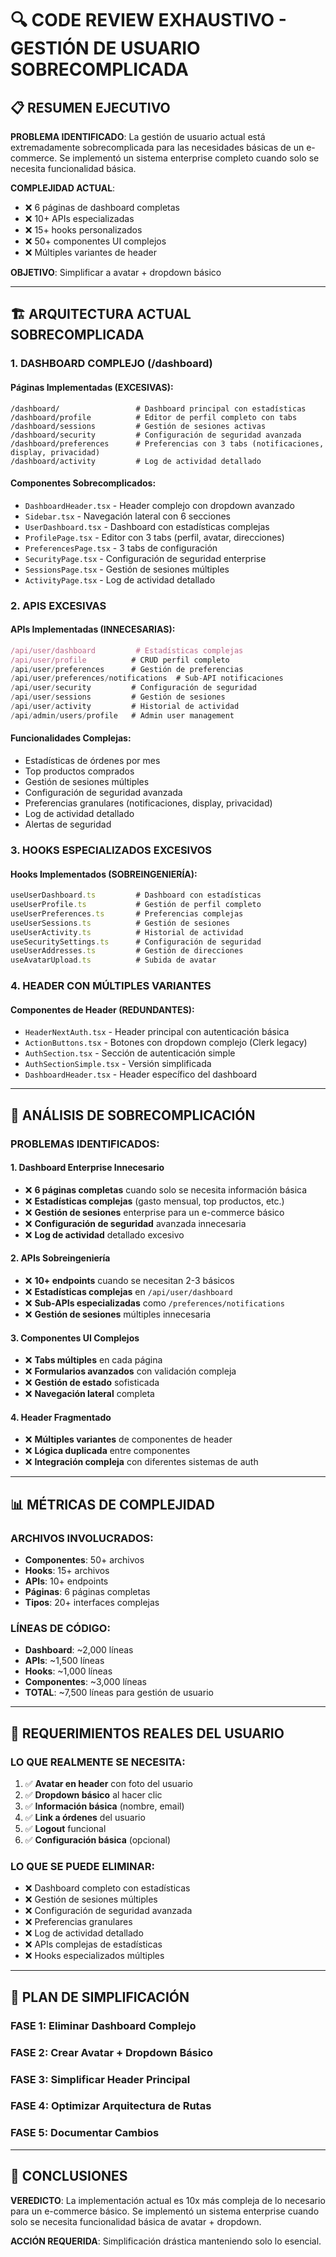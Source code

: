 # 🔍 CODE REVIEW EXHAUSTIVO - GESTIÓN DE USUARIO SOBRECOMPLICADA

## 📋 RESUMEN EJECUTIVO

**PROBLEMA IDENTIFICADO**: La gestión de usuario actual está extremadamente sobrecomplicada para las necesidades básicas de un e-commerce. Se implementó un sistema enterprise completo cuando solo se necesita funcionalidad básica.

**COMPLEJIDAD ACTUAL**: 
- ❌ 6 páginas de dashboard completas
- ❌ 10+ APIs especializadas  
- ❌ 15+ hooks personalizados
- ❌ 50+ componentes UI complejos
- ❌ Múltiples variantes de header

**OBJETIVO**: Simplificar a avatar + dropdown básico

---

## 🏗️ ARQUITECTURA ACTUAL SOBRECOMPLICADA

### **1. DASHBOARD COMPLEJO (/dashboard)**

#### **Páginas Implementadas** (EXCESIVAS):
```
/dashboard/                 # Dashboard principal con estadísticas
/dashboard/profile          # Editor de perfil completo con tabs
/dashboard/sessions         # Gestión de sesiones activas
/dashboard/security         # Configuración de seguridad avanzada
/dashboard/preferences      # Preferencias con 3 tabs (notificaciones, display, privacidad)
/dashboard/activity         # Log de actividad detallado
```

#### **Componentes Sobrecomplicados**:
- `DashboardHeader.tsx` - Header complejo con dropdown avanzado
- `Sidebar.tsx` - Navegación lateral con 6 secciones
- `UserDashboard.tsx` - Dashboard con estadísticas complejas
- `ProfilePage.tsx` - Editor con 3 tabs (perfil, avatar, direcciones)
- `PreferencesPage.tsx` - 3 tabs de configuración
- `SecurityPage.tsx` - Configuración de seguridad enterprise
- `SessionsPage.tsx` - Gestión de sesiones múltiples
- `ActivityPage.tsx` - Log de actividad detallado

### **2. APIS EXCESIVAS**

#### **APIs Implementadas** (INNECESARIAS):
```typescript
/api/user/dashboard         # Estadísticas complejas
/api/user/profile          # CRUD perfil completo
/api/user/preferences      # Gestión de preferencias
/api/user/preferences/notifications  # Sub-API notificaciones
/api/user/security         # Configuración de seguridad
/api/user/sessions         # Gestión de sesiones
/api/user/activity         # Historial de actividad
/api/admin/users/profile   # Admin user management
```

#### **Funcionalidades Complejas**:
- Estadísticas de órdenes por mes
- Top productos comprados
- Gestión de sesiones múltiples
- Configuración de seguridad avanzada
- Preferencias granulares (notificaciones, display, privacidad)
- Log de actividad detallado
- Alertas de seguridad

### **3. HOOKS ESPECIALIZADOS EXCESIVOS**

#### **Hooks Implementados** (SOBREINGENIERÍA):
```typescript
useUserDashboard.ts         # Dashboard con estadísticas
useUserProfile.ts           # Gestión de perfil completo
useUserPreferences.ts       # Preferencias complejas
useUserSessions.ts          # Gestión de sesiones
useUserActivity.ts          # Historial de actividad
useSecuritySettings.ts      # Configuración de seguridad
useUserAddresses.ts         # Gestión de direcciones
useAvatarUpload.ts          # Subida de avatar
```

### **4. HEADER CON MÚLTIPLES VARIANTES**

#### **Componentes de Header** (REDUNDANTES):
- `HeaderNextAuth.tsx` - Header principal con autenticación básica
- `ActionButtons.tsx` - Botones con dropdown complejo (Clerk legacy)
- `AuthSection.tsx` - Sección de autenticación simple
- `AuthSectionSimple.tsx` - Versión simplificada
- `DashboardHeader.tsx` - Header específico del dashboard

---

## 🎯 ANÁLISIS DE SOBRECOMPLICACIÓN

### **PROBLEMAS IDENTIFICADOS**:

#### **1. Dashboard Enterprise Innecesario**
- ❌ **6 páginas completas** cuando solo se necesita información básica
- ❌ **Estadísticas complejas** (gasto mensual, top productos, etc.)
- ❌ **Gestión de sesiones** enterprise para un e-commerce básico
- ❌ **Configuración de seguridad** avanzada innecesaria
- ❌ **Log de actividad** detallado excesivo

#### **2. APIs Sobreingeniería**
- ❌ **10+ endpoints** cuando se necesitan 2-3 básicos
- ❌ **Estadísticas complejas** en `/api/user/dashboard`
- ❌ **Sub-APIs especializadas** como `/preferences/notifications`
- ❌ **Gestión de sesiones** múltiples innecesaria

#### **3. Componentes UI Complejos**
- ❌ **Tabs múltiples** en cada página
- ❌ **Formularios avanzados** con validación compleja
- ❌ **Gestión de estado** sofisticada
- ❌ **Navegación lateral** completa

#### **4. Header Fragmentado**
- ❌ **Múltiples variantes** de componentes de header
- ❌ **Lógica duplicada** entre componentes
- ❌ **Integración compleja** con diferentes sistemas de auth

---

## 📊 MÉTRICAS DE COMPLEJIDAD

### **ARCHIVOS INVOLUCRADOS**:
- **Componentes**: 50+ archivos
- **Hooks**: 15+ archivos  
- **APIs**: 10+ endpoints
- **Páginas**: 6 páginas completas
- **Tipos**: 20+ interfaces complejas

### **LÍNEAS DE CÓDIGO**:
- **Dashboard**: ~2,000 líneas
- **APIs**: ~1,500 líneas
- **Hooks**: ~1,000 líneas
- **Componentes**: ~3,000 líneas
- **TOTAL**: ~7,500 líneas para gestión de usuario

---

## 🎯 REQUERIMIENTOS REALES DEL USUARIO

### **LO QUE REALMENTE SE NECESITA**:
1. ✅ **Avatar en header** con foto del usuario
2. ✅ **Dropdown básico** al hacer clic
3. ✅ **Información básica** (nombre, email)
4. ✅ **Link a órdenes** del usuario
5. ✅ **Logout** funcional
6. ✅ **Configuración básica** (opcional)

### **LO QUE SE PUEDE ELIMINAR**:
- ❌ Dashboard completo con estadísticas
- ❌ Gestión de sesiones múltiples
- ❌ Configuración de seguridad avanzada
- ❌ Preferencias granulares
- ❌ Log de actividad detallado
- ❌ APIs complejas de estadísticas
- ❌ Hooks especializados múltiples

---

## 🚀 PLAN DE SIMPLIFICACIÓN

### **FASE 1**: Eliminar Dashboard Complejo
### **FASE 2**: Crear Avatar + Dropdown Básico  
### **FASE 3**: Simplificar Header Principal
### **FASE 4**: Optimizar Arquitectura de Rutas
### **FASE 5**: Documentar Cambios

---

## 📝 CONCLUSIONES

**VEREDICTO**: La implementación actual es 10x más compleja de lo necesario para un e-commerce básico. Se implementó un sistema enterprise cuando solo se necesita funcionalidad básica de avatar + dropdown.

**ACCIÓN REQUERIDA**: Simplificación drástica manteniendo solo lo esencial.
